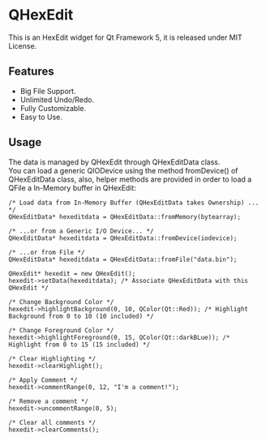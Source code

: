QHexEdit
========

This is an HexEdit widget for Qt Framework 5, it is released under MIT License.

Features
-----
- Big File Support.
- Unlimited Undo/Redo.
- Fully Customizable.
- Easy to Use.

Usage
-----
The data is managed by QHexEdit through QHexEditData class.<br>
You can load a generic QIODevice using the method fromDevice() of QHexEditData class, also, helper methods are provided in order to load a QFile a In-Memory buffer in QHexEdit:<br>
```
/* Load data from In-Memory Buffer (QHexEditData takes Ownership) ... */
QHexEditData* hexeditdata = QHexEditData::fromMemory(bytearray);

/* ...or from a Generic I/O Device... */
QHexEditData* hexeditdata = QHexEditData::fromDevice(iodevice);

/* ...or from File */
QHexEditData* hexeditdata = QHexEditData::fromFile("data.bin");

QHexEdit* hexedit = new QHexEdit();
hexedit->setData(hexeditdata); /* Associate QHexEditData with this QHexEdit */

/* Change Background Color */
hexedit->highlightBackground(0, 10, QColor(Qt::Red)); /* Highlight Background from 0 to 10 (10 included) */

/* Change Foreground Color */
hexedit->highlightForeground(0, 15, QColor(Qt::darkBLue)); /* Highlight from 0 to 15 (15 included) */

/* Clear Highlighting */
hexedit->clearHighlight();

/* Apply Comment */
hexedit->commentRange(0, 12, "I'm a comment!");

/* Remove a comment */
hexedit->uncommentRange(0, 5);

/* Clear all comments */
hexedit->clearComments();
```